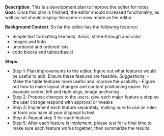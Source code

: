 **Description**: This is a development plan to improve the editor for notes
**Goal**: Once this plan is finished, the editor should increased functionality, as well as not should display the same in view mode as the editor

**Background Context**: So far the editor has the following features:
- Simple text formatting like bold, italics, strike-through and color
- Images and links
- unordered and ordered lists
- code blocks and tables(basic)

**Steps**:

- Step 1: Plan improvements to the editor, figure out what features would be useful to add. Ensure these features are feasible.
    *Suggestions*: 
        - Make the table features more useful and improve the usability 
        - Figure out how to make layout changes and content positioning easier. For example center, left and right align, image anchoring 
- Step 2: Propose changes to the users, give each major feature a step so the user change respond with approval or tweaks
- Step 3: Implement each feature separately, making sure to use an rules or tools you have at your disposal to test
- Step 4: Repeat step 3 for each feature
- Step 5; After each feature is implement, please test for a final time to make sure each feature works together, then summarize the results.